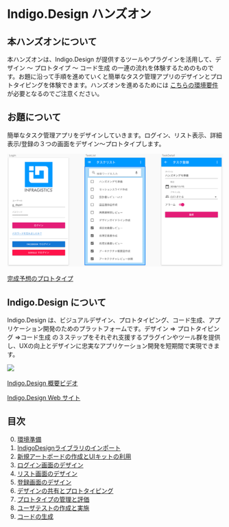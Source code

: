 # Indigo.Design ハンズオン

## 本ハンズオンについて

本ハンズオンは、Indigo.Design が提供するツールやプラグインを活用して、デザイン ～ プロトタイプ ～ コード生成 の一連の流れを体験するためのものです。お題に沿って手順を進めていくと簡単なタスク管理アプリのデザインとプロトタイピングを体験できます。ハンズオンを進めるためには [こちらの環境要件](docs/00-環境準備.md) が必要となるのでご注意ください。

## お題について

簡単なタスク管理アプリをデザインしていきます。ログイン、リスト表示、詳細表示/登録の３つの画面をデザイン～プロトタイプします。

![](docs/assets/readme-00.png)

[完成予想のプロトタイプ](https://cloud.indigo.design/share/p5r2v5k97az9)

## Indigo.Design について

Indigo.Design は、ビジュアルデザイン、プロトタイピング、コード生成、アプリケーション開発のためのプラットフォームです。デザイン => プロトタイピング =>コード生成 の３ステップをそれぞれ支援するプラグインやツール群を提供し、UXの向上とデザインに忠実なアプリケーション開発を短期間で実現できます。

![](docs/assets/readme-02.png)

[Indigo.Design 概要ビデオ](https://static.infragistics.com/marketing/Website/products/indigo-design/indigo-design-tour.jpg)

[Indigo.Design Web サイト](https://jp.infragistics.com/products/indigo-design)

## 目次
0. [環境準備](docs/00-環境準備.md)
1. [IndigoDesignライブラリのインポート](docs/01-IndigoDesignライブラリのインポート.md)
2. [新規アートボードの作成とUIキットの利用](docs/02-新規アートボードの作成とUIキットの利用.md)
3. [ログイン画面のデザイン](docs/03-ログイン画面のデザイン.md)
4. [リスト画面のデザイン](docs/04-リスト画面のデザイン.md)
5. [登録画面のデザイン](docs/05-登録画面のデザイン.md)
6. [デザインの共有とプロトタイピング](docs/06-デザインの共有とプロトタイピング.md)
7. [プロトタイプの管理と評価](docs/07-プロトタイプの管理と評価.md)
8. [ユーザテストの作成と実施](docs/08-ユーザテストの作成と実施.md)
9. [コードの生成](docs/09-コードの生成.md)